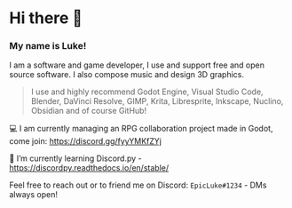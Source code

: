 # Hi there 👋
### My name is Luke!
I am a software and game developer, I use and support free and open source software.
I also compose music and design 3D graphics.

> I use and highly recommend Godot Engine, Visual Studio Code, Blender, DaVinci Resolve,
GIMP, Krita, Libresprite, Inkscape, Nuclino, Obsidian and of course GitHub!

💻 I am currently managing an RPG collaboration project made in Godot, come join: https://discord.gg/fyyYMKfZYj

🌱 I’m currently learning Discord.py - https://discordpy.readthedocs.io/en/stable/

Feel free to reach out or to friend me on Discord: `EpicLuke#1234` - DMs always open!
